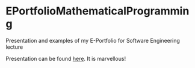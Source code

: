 # EPortfolioMathematicalProgramming
Presentation and examples of my E-Portfolio for Software Engineering lecture

Presentation can be found [here](https://github.com/keksklauer4/EPortfolioMathematicalProgramming/blob/master/presentation/julien_se_presentation.pdf). It is marvellous!
